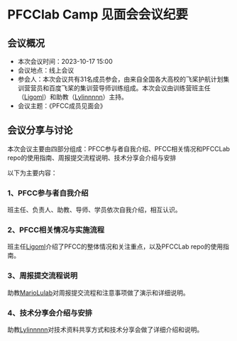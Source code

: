# PFCClab Camp 见面会会议纪要

## 会议概况

- 本次会议时间：2023-10-17 15:00
- 会议地点：线上会议
- 参会人：本次会议共有31名成员参会，由来自全国各大高校的飞桨护航计划集训营营员和百度飞桨的集训营导师训练组成。本次会议由训练营班主任（[Ligoml](https://github.com/Ligoml)）和助教（[Lylinnnnn](https://github.com/Lylinnnnn)）主持。
- 会议主题：《PFCC成员见面会》



## 会议分享与讨论

本次会议主要由四部分组成：PFCC参与者自我介绍、PFCC相关情况和PFCCLab repo的使用指南、周报提交流程说明、技术分享会介绍与安排

以下为主要内容：


### 1、PFCC参与者自我介绍

班主任、负责人、助教、导师、学员依次自我介绍，相互认识。


### 2、PFCC相关情况与实施流程

班主任[Ligoml](https://github.com/Ligoml)介绍了PFCC的整体情况和关注重点，以及PFCCLab repo的使用指南。


### 3、周报提交流程说明

助教[MarioLulab](https://github.com/MarioLulab)对周报提交流程和注意事项做了演示和详细说明。


### 4、技术分享会介绍与安排

助教[Lylinnnnn](https://github.com/Lylinnnnn)对技术资料共享方式和技术分享会做了详细介绍和说明。
